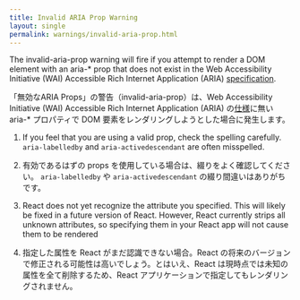 ```yaml
---
title: Invalid ARIA Prop Warning
layout: single
permalink: warnings/invalid-aria-prop.html
---
```


The invalid-aria-prop warning will fire if you attempt to render a DOM element with an aria-* prop that does not exist in the Web Accessibility Initiative (WAI) Accessible Rich Internet Application (ARIA) [specification](https://www.w3.org/TR/wai-aria-1.1/#states_and_properties).

「無効なARIA Props」の警告（invalid-aria-prop）は、Web Accessibility Initiative (WAI) Accessible Rich Internet Application (ARIA) の[仕様](https://www.w3.org/TR/wai-aria-1.1/#states_and_properties)に無い aria-* プロパティで DOM 要素をレンダリングしようとした場合に発生します。

1. If you feel that you are using a valid prop, check the spelling carefully. `aria-labelledby` and `aria-activedescendant` are often misspelled.

1. 有効であるはずの props を使用している場合は、綴りをよく確認してください。 `aria-labelledby` や `aria-activedescendant` の綴り間違いはありがちです。

2. React does not yet recognize the attribute you specified. This will likely be fixed in a future version of React. However, React currently strips all unknown attributes, so specifying them in your React app will not cause them to be rendered

2. 指定した属性を React がまだ認識できない場合。React の将来のバージョンで修正される可能性は高いでしょう。とはいえ、React は現時点では未知の属性を全て削除するため、React アプリケーションで指定してもレンダリングされません。

